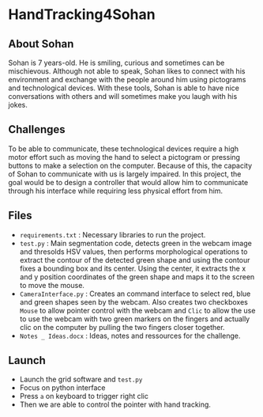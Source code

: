 # HandTracking4Sohan

## About Sohan

Sohan is 7 years-old. He is smiling, curious and sometimes can be mischievous. Although not able to speak, Sohan likes to connect with his environment and exchange with the people around him using pictograms and technological devices. With these tools, Sohan is able to have nice conversations with others and will sometimes make you laugh with his jokes. 

## Challenges 

To be able to communicate, these technological devices require a high motor effort such as moving the hand to select a pictogram or pressing buttons to make a selection on the computer. Because of this, the capacity of Sohan to communicate with us is largely impaired. In this project, the goal would be to design a controller that would allow him to communicate through his interface while requiring less physical effort from him. 

 ## Files 
 - ```requirements.txt``` : Necessary libraries to run the project. 
 - ```test.py``` : Main segmentation code, detects green in the webcam image and thresolds HSV values, then performs morphological operations to extract the contour of the detected green shape and using the contour fixes a bounding box and its center. Using the center, it extracts the x and y position coordinates of the green shape and maps it to the screen to move the mouse. 
 - ```CameraInterface.py``` : Creates an command interface to select red, blue and green shapes seen by the webcam. Also creates two checkboxes ```Mouse``` to allow pointer control with the webcam and ```Clic``` to allow the use to use the webcam with two green markers on the fingers and actually clic on the computer by pulling the two fingers closer together. 
 - ```Notes _ Ideas.docx``` : Ideas, notes and ressources for the challenge. 
 
 ## Launch
- Launch the grid software and ```test.py```
- Focus on python interface
- Press ```a``` on keyboard to trigger right clic
- Then we are able to control the pointer with hand tracking. 
